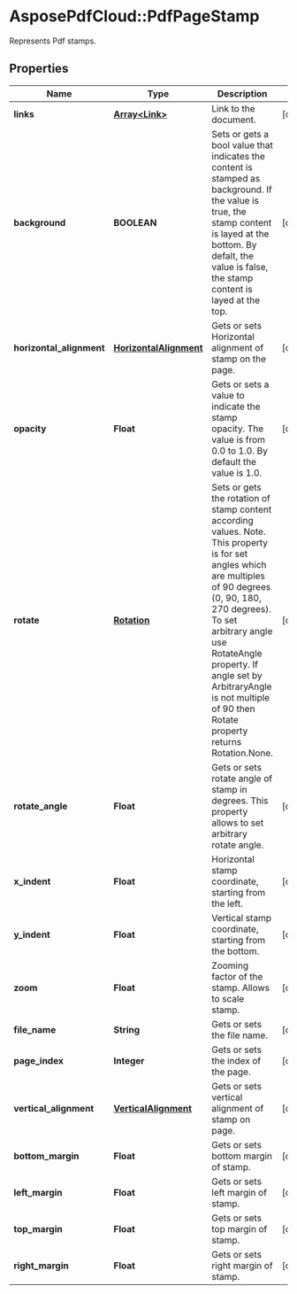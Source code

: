 ﻿# AsposePdfCloud::PdfPageStamp
Represents Pdf stamps.

## Properties
Name | Type | Description | Notes
------------ | ------------- | ------------- | -------------
**links** | [**Array&lt;Link&gt;**](Link.md) | Link to the document. | [optional] 
**background** | **BOOLEAN** | Sets or gets a bool value that indicates the content is stamped as background. If the value is true, the stamp content is layed at the bottom. By defalt, the value is false, the stamp content is layed at the top. | [optional] 
**horizontal_alignment** | [**HorizontalAlignment**](HorizontalAlignment.md) | Gets or sets Horizontal alignment of stamp on the page.  | [optional] 
**opacity** | **Float** | Gets or sets a value to indicate the stamp opacity. The value is from 0.0 to 1.0. By default the value is 1.0. | [optional] 
**rotate** | [**Rotation**](Rotation.md) | Sets or gets the rotation of stamp content according  values. Note. This property is for set angles which are multiples of 90 degrees (0, 90, 180, 270 degrees). To set arbitrary angle use RotateAngle property.  If angle set by ArbitraryAngle is not multiple of 90 then Rotate property returns Rotation.None. | [optional] 
**rotate_angle** | **Float** | Gets or sets rotate angle of stamp in degrees. This property allows to set arbitrary rotate angle.  | [optional] 
**x_indent** | **Float** | Horizontal stamp coordinate, starting from the left. | [optional] 
**y_indent** | **Float** | Vertical stamp coordinate, starting from the bottom. | [optional] 
**zoom** | **Float** | Zooming factor of the stamp. Allows to scale stamp. | [optional] 
**file_name** | **String** | Gets or sets the file name. | [optional] 
**page_index** | **Integer** | Gets or sets the index of the page. | [optional] 
**vertical_alignment** | [**VerticalAlignment**](VerticalAlignment.md) | Gets or sets vertical alignment of stamp on page. | [optional] 
**bottom_margin** | **Float** | Gets or sets bottom margin of stamp. | [optional] 
**left_margin** | **Float** | Gets or sets left margin of stamp. | [optional] 
**top_margin** | **Float** | Gets or sets top margin of stamp. | [optional] 
**right_margin** | **Float** | Gets or sets right margin of stamp. | [optional] 


